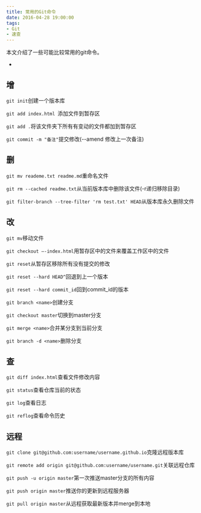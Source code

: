 ```yaml
---
title: 常用的Git命令
date: 2016-04-28 19:00:00
tags:
- Git
- 速查
---
```


本文介绍了一些可能比较常用的git命令。
+ <!--more-->

## 增
`git init`创建一个版本库

`git add index.html `添加文件到暂存区

`git add .`将该文件夹下所有有变动的文件都加到暂存区

`git commit -m "备注"`提交修改(--amend 修改上一次备注)

## 删

`git mv reademe.txt readme.md`重命名文件

`git rm --cached readme.txt`从当前版本库中删除该文件(-r递归移除目录)

`git filter-branch --tree-filter 'rm test.txt' HEAD`从版本库永久删除文件

## 改

`git mv`移动文件

`git checkout –-index.html`用暂存区中的文件来覆盖工作区中的文件

`git reset`从暂存区移除所有没有提交的修改

`git reset --hard HEAD^`回退到上一个版本

`git reset --hard commit_id`回到commit_id的版本

`git branch <name>`创建分支

`git checkout master`切换到master分支

`git merge <name>`合并某分支到当前分支

`git branch -d <name>`删除分支

## 查

`git diff index.html`查看文件修改内容

`git status`查看仓库当前的状态

`git log`查看日志

`git reflog`查看命令历史

## 远程

`git clone git@github.com:username/username.github.io`克隆远程版本库

`git remote add origin git@github.com:username/username.git`关联远程仓库

`git push -u origin master`第一次推送master分支的所有内容

`git push origin master`推送你的更新到远程服务器

`git pull origin master`从远程获取最新版本并merge到本地
